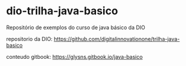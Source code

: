 # dio-trilha-java-basico
Repositório de exemplos do curso de java básico da DIO

repositorio da DIO:
https://github.com/digitalinnovationone/trilha-java-basico

conteudo gitbook:
https://glysns.gitbook.io/java-basico

